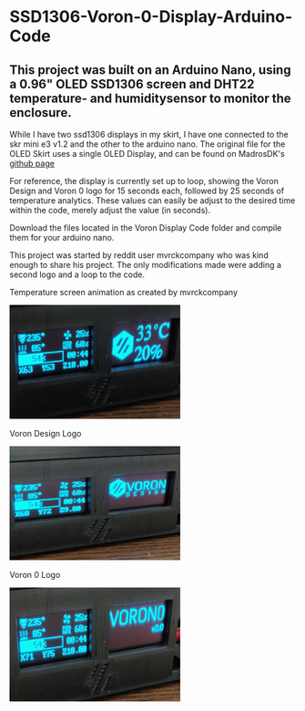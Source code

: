 # SSD1306-Voron-0-Display-Arduino-Code
## This project was built on an Arduino Nano, using a 0.96" OLED SSD1306 screen and DHT22 temperature- and humiditysensor to monitor the enclosure. 

While I have two ssd1306 displays in my skirt, I have one connected to the skr mini e3 v1.2 and the other to the arduino nano. The original file for the OLED Skirt uses a single OLED Display, and can be found on MadrosDK's [github page](https://github.com/madrosDK/VoronUsers/tree/master/printer_mods/madros/V0_skirt_OLED) 

For reference, the display is currently set up to loop, showing the Voron Design and Voron 0 logo for 15 seconds each, followed by 25 seconds of temperature analytics. These values can easily be adjust to the desired time within the code, merely adjust the value (in seconds).  

Download the files located in the Voron Display Code folder and compile them for your arduino nano. 

This project was started by reddit user mvrckcompany who was kind enough to share his project. The only modifications made were adding a second logo and a loop to the code.   

Temperature screen animation as created by mvrckcompany

<img src="images/tempscreen.png" width="300" height="200">

Voron Design Logo 

<img src="images/vorondesignscreen.png" width="300" height="200">

Voron 0 Logo 

<img src="images/voron0screen.png" width="300" height="200">
